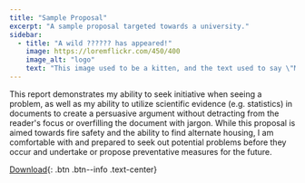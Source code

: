 ```yaml
---
title: "Sample Proposal"
excerpt: "A sample proposal targeted towards a university."
sidebar:
  - title: "A wild ?????? has appeared!"
    image: https://loremflickr.com/450/400
    image_alt: "logo"
    text: "This image used to be a kitten, and the text used to say \"Meow\", but then the kitten-generator broke. The image still might be a kitten, but it's no longer a guarantee."
---
```


This report demonstrates my ability to seek initiative when seeing a problem, as well as my ability to utilize scientific evidence (e.g. statistics) in documents to create a persuasive argument without detracting from the reader's focus or overfilling the document with jargon. While this proposal is aimed towards fire safety and the ability to find alternate housing, I am comfortable with and prepared to seek out potential problems before they occur and undertake or propose preventative measures for the future.

[Download](/assets/en319/proposal.docx){: .btn .btn--info .text-center}
